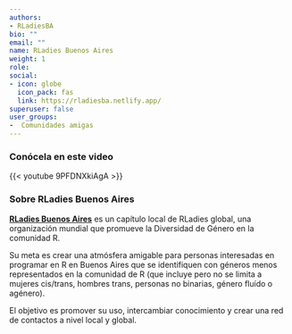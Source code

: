 ```yaml
---
authors:
- RLadiesBA
bio: ""
email: ""
name: RLadies Buenos Aires
weight: 1
role: 
social:
- icon: globe
  icon_pack: fas
  link: https://rladiesba.netlify.app/
superuser: false
user_groups:
-  Comunidades amigas
---
```


### Conócela en este video

{{< youtube 9PFDNXkiAgA >}} 

### Sobre RLadies Buenos Aires

**[RLadies Buenos Aires](https://rladiesba.netlify.app/)** es un capítulo local de RLadies global, una organización mundial que promueve la Diversidad de Género en la comunidad R.

Su meta es crear una atmósfera amigable para personas interesadas en programar en R en Buenos Aires que se identifiquen con géneros menos representados en la comunidad de R (que incluye pero no se limita a mujeres cis/trans, hombres trans, personas no binarias, género fluído o agénero).

El objetivo es promover su uso, intercambiar conocimiento y crear una red de contactos a nivel local y global.
